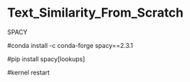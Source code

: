 # Text_Similarity_From_Scratch 

SPACY 

#conda install -c conda-forge spacy==2.3.1

#pip install spacy[lookups]

#kernel restart
